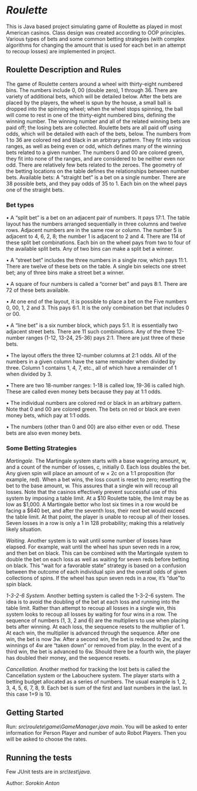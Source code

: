 # ***Roulette***

This is Java based project simulating game of Roulette as played in most
American casinos.
Class design was created according to OOP principles.
Various types of bets and some common betting 
strategies (with complex algorithms for changing the amount that is used for
each bet in an attempt to recoup losses) are implemented in project.

## **Roulette Description and Rules**

The game of Roulette centers around a wheel with thirty-eight numbered bins. The numbers include 0, 00
(double zero), 1 through 36. There are variety of additional bets, which will be detailed below.
After the bets are placed by the players, the wheel is spun by the house, a small ball is dropped into the
spinning wheel; when the wheel stops spinning, the ball will come to rest in one of the thirty-eight
numbered bins, defining the winning number. The winning number and all of the related winning bets are paid off; the
losing bets are collected. Roulette bets are all paid off using odds, which will be detailed with each of the
bets, below.
The numbers from 1 to 36 are colored red and black in an arbitrary pattern. They fit into various ranges,
as
well as being even or odd, which defines many of the winning bets related to a given number. The
numbers
0 and 00 are colored green, they fit into none of the ranges, and are considered to be neither even nor
odd.
There are relatively few bets related to the zeroes. The geometry of the betting locations on the table
defines
the relationships between number bets.
Available bets:
A “straight bet” is a bet on a single number. There are 38 possible bets, and they pay odds of 35 to 1. Each bin on the wheel pays one of the straight bets.

### Bet types

• A “split bet” is a bet on an adjacent pair of numbers. It pays 17:1. The table layout has the numbers
arranged sequentially in three columns and twelve rows. Adjacent numbers are in the same row or
column. The number 5 is adjacent to 4, 6, 2, 8; the number 1 is adjacent to 2 and 4. There are 114 of
these split bet combinations. Each bin on the wheel pays from two to four of the available split bets.
Any of two bins can make a split bet a winner.

• A “street bet” includes the three numbers in a single row, which pays 11:1. There are twelve of these
bets on the table. A single bin selects one street bet; any of three bins make a street bet a winner.

• A square of four numbers is called a “corner bet” and pays 8:1. There are 72 of these bets available.

• At one end of the layout, it is possible to place a bet on the Five numbers 0, 00, 1, 2 and 3. This pays
6:1. It is the only combination bet that includes 0 or 00.

• A “line bet” is a six number block, which pays 5:1. It is essentially two adjacent street bets. There are
11 such combinations.
Any of the three 12-number ranges (1-12, 13-24, 25-36) pays 2:1. There are just three of these bets.

• The layout offers the three 12-number columns at 2:1 odds. All of the numbers in a given column
have the same remainder when divided by three. Column 1 contains 1, 4, 7, etc., all of which have a
remainder of 1 when divided by 3.

• There are two 18-number ranges: 1-18 is called low, 19-36 is called high. These are called even money
bets because they pay at 1:1 odds.

• The individual numbers are colored red or black in an arbitrary pattern. Note that 0 and 00 are colored
green. The bets on red or black are even money bets, which pay at 1:1 odds.

• The numbers (other than 0 and 00) are also either even or odd. These bets are also even money bets.

### Some Betting Strategies


_Martingale._   The Martingale system starts with a base wagering amount, w, and a count of the number of
losses, c, initially 0. Each loss doubles the bet.
Any given spin will place an amount of w × 2c on a 1:1 proposition (for example, red). When a bet wins,
the loss count is reset to zero; resetting the bet to the base amount, w. This assures that a single win will
recoup all losses. Note that the casinos effectively prevent successful use of this system by imposing a table limit. At a $10
Roulette table, the limit may be as low as $1,000. A Martingale bettor who lost six times in a row would
be facing a $640 bet, and after the seventh loss, their next bet would exceed the table limit. At that point,
the player is unable to recoup all of their losses. Seven losses in a row is only a 1 in 128 probability;
making this a relatively likely situation.

_Waiting._   Another system is to wait until some number of losses have elapsed. For example, wait until
the wheel has spun seven reds in a row, and then bet on black. This can be combined with the Martingale
system to double the bet on each loss as well as waiting for seven reds before betting on black.
This “wait for a favorable state” strategy is based on a confusion between the outcome of each individual
spin and the overall odds of given collections of spins. If the wheel has spun seven reds in a row, it’s
“due”to spin black.

_1-3-2-6 System._   Another betting system is called the 1-3-2-6 system. The idea is to avoid the doubling
of the bet at each loss and running into the table limit. Rather than attempt to recoup all losses in a single
win, this system looks to recoup all losses by waiting for four wins in a row.
The sequence of numbers (1, 3, 2 and 6) are the multipliers to use when placing bets after winning. At
each loss, the sequence resets to the multiplier of 1. At each win, the multiplier is advanced through the
sequence. After one win, the bet is now 3w. After a second win, the bet is reduced to 2w, and the winnings of 4w are
“taken down” or removed from play. In the event of a third win, the bet is advanced to 6w. Should there
be a fourth win, the player has doubled their money, and the sequence resets.

_Cancellation._   Another method for tracking the lost bets is called the Cancellation system or the Labouchere system. The player starts with a betting budget allocated as a series of numbers. The usual example is 1, 2, 3, 4, 5, 6, 7, 8, 9.
Each bet is sum of the first and last numbers in the last. In this case 1+9 is 10.

## **Getting Started**

Run: _src\roulete\game\GameManager.java main_.
You will be asked to enter information for  Person Player
and number of auto Robot Players. Then you will be asked to choose the rates.



## **Running the tests**

Few JUnit tests are in _src\test\java_.


Author: _Sorokin Anton_
